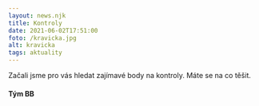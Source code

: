 ```yaml
---
layout: news.njk
title: Kontroly 
date: 2021-06-02T17:51:00
foto: /kravicka.jpg
alt: kravicka
tags: aktuality
---
```


Začali jsme pro vás hledat zajímavé body na kontroly. Máte se na co těšit.

<h4>Tým BB</h4>



